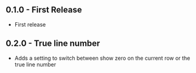 ## 0.1.0 - First Release
* First release

## 0.2.0 - True line number
* Adds a setting to switch between show zero on the current row or the true line number
